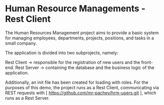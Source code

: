 # Human Resource Managements - Rest Client
The Human Resources Management project aims to provide a basic system for managing employees, departments, projects, positions, and tasks in a small company.

The application is divided into two subprojects, namely:

Rest Client -> responsible for the registration of new users and the front-end.
Rest Server -> containing the database and the business logic of the application.

Additionally, an init file has been created for loading with roles.
For the purposes of this demo, the project runs as a Rest Client, communicating via REST requests with [ https://github.com/mr-pachev/hrm-users.git ], which runs as a Rest Server.
